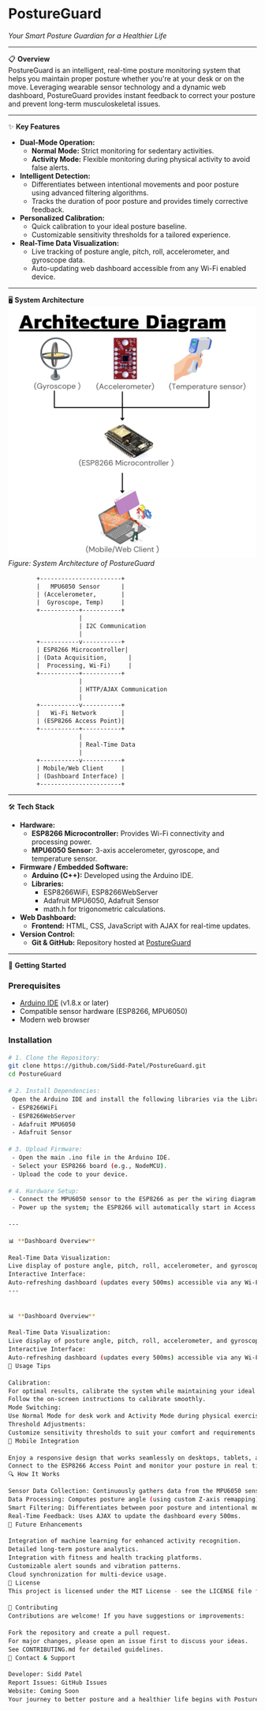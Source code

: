 # PostureGuard  
*Your Smart Posture Guardian for a Healthier Life*  

---

📋 **Overview**  
PostureGuard is an intelligent, real-time posture monitoring system that helps you maintain proper posture whether you're at your desk or on the move. Leveraging wearable sensor technology and a dynamic web dashboard, PostureGuard provides instant feedback to correct your posture and prevent long-term musculoskeletal issues.

---

✨ **Key Features**  
- **Dual-Mode Operation:**  
  - **Normal Mode:** Strict monitoring for sedentary activities.  
  - **Activity Mode:** Flexible monitoring during physical activity to avoid false alerts.
- **Intelligent Detection:**  
  - Differentiates between intentional movements and poor posture using advanced filtering algorithms.
  - Tracks the duration of poor posture and provides timely corrective feedback.
- **Personalized Calibration:**  
  - Quick calibration to your ideal posture baseline.
  - Customizable sensitivity thresholds for a tailored experience.
- **Real-Time Data Visualization:**  
  - Live tracking of posture angle, pitch, roll, accelerometer, and gyroscope data.
  - Auto-updating web dashboard accessible from any Wi-Fi enabled device.

---

🖥️ **System Architecture**  
![System Architecture Diagram](https://github.com/Sidd-Patel/PostureGuard/blob/f82f2892e5d70745c76835d27f74d368d55333c1/System%20Architecture%20Diagram.png)
*Figure: System Architecture of PostureGuard*  

            +-----------------------+
            |   MPU6050 Sensor      |
            | (Accelerometer,       |
            |  Gyroscope, Temp)     |
            +-----------+-----------+
                        |
                        | I2C Communication
                        |
            +-----------v-----------+
            | ESP8266 Microcontroller|
            | (Data Acquisition,      |
            |  Processing, Wi-Fi)     |
            +-----------+-----------+
                        |
                        | HTTP/AJAX Communication
                        |
            +-----------v-----------+
            |   Wi-Fi Network       |
            | (ESP8266 Access Point)|
            +-----------+-----------+
                        |
                        | Real-Time Data
                        |
            +-----------v-----------+
            | Mobile/Web Client     |
            | (Dashboard Interface) |
            +-----------------------+

---

🛠️ **Tech Stack**  
- **Hardware:**  
  - **ESP8266 Microcontroller:** Provides Wi-Fi connectivity and processing power.  
  - **MPU6050 Sensor:** 3-axis accelerometer, gyroscope, and temperature sensor.
- **Firmware / Embedded Software:**  
  - **Arduino (C++):** Developed using the Arduino IDE.
  - **Libraries:**  
    - ESP8266WiFi, ESP8266WebServer  
    - Adafruit MPU6050, Adafruit Sensor  
    - math.h for trigonometric calculations.
- **Web Dashboard:**  
  - **Frontend:** HTML, CSS, JavaScript with AJAX for real-time updates.
- **Version Control:**  
  - **Git & GitHub:** Repository hosted at [PostureGuard](https://github.com/Sidd-Patel/PostureGuard)

---

🚀 **Getting Started**

### Prerequisites  
- [Arduino IDE](https://www.arduino.cc/en/software) (v1.8.x or later)  
- Compatible sensor hardware (ESP8266, MPU6050)  
- Modern web browser

### Installation

```bash
# 1. Clone the Repository:
git clone https://github.com/Sidd-Patel/PostureGuard.git
cd PostureGuard

# 2. Install Dependencies:
 Open the Arduino IDE and install the following libraries via the Library Manager:
 - ESP8266WiFi
 - ESP8266WebServer
 - Adafruit MPU6050
 - Adafruit Sensor

# 3. Upload Firmware:
 - Open the main .ino file in the Arduino IDE.
 - Select your ESP8266 board (e.g., NodeMCU).
 - Upload the code to your device.

# 4. Hardware Setup:
 - Connect the MPU6050 sensor to the ESP8266 as per the wiring diagram provided in the docs.
 - Power up the system; the ESP8266 will automatically start in Access Point mode.

---

📊 **Dashboard Overview**

Real-Time Data Visualization:
Live display of posture angle, pitch, roll, accelerometer, and gyroscope readings.
Interactive Interface:
Auto-refreshing dashboard (updates every 500ms) accessible via any Wi-Fi enabled device.
---


📊 **Dashboard Overview**

Real-Time Data Visualization:
Live display of posture angle, pitch, roll, accelerometer, and gyroscope readings.
Interactive Interface:
Auto-refreshing dashboard (updates every 500ms) accessible via any Wi-Fi enabled device.
🔧 Usage Tips

Calibration:
For optimal results, calibrate the system while maintaining your ideal posture.
Follow the on-screen instructions to calibrate smoothly.
Mode Switching:
Use Normal Mode for desk work and Activity Mode during physical exercises.
Threshold Adjustments:
Customize sensitivity thresholds to suit your comfort and requirements.
📱 Mobile Integration

Enjoy a responsive design that works seamlessly on desktops, tablets, and smartphones.
Connect to the ESP8266 Access Point and monitor your posture in real time via your browser.
🔍 How It Works

Sensor Data Collection: Continuously gathers data from the MPU6050 sensor.
Data Processing: Computes posture angle (using custom Z-axis remapping), pitch, and roll using advanced algorithms.
Smart Filtering: Differentiates between poor posture and intentional movement.
Real-Time Feedback: Uses AJAX to update the dashboard every 500ms.
🔄 Future Enhancements

Integration of machine learning for enhanced activity recognition.
Detailed long-term posture analytics.
Integration with fitness and health tracking platforms.
Customizable alert sounds and vibration patterns.
Cloud synchronization for multi-device usage.
📝 License
This project is licensed under the MIT License - see the LICENSE file for details.

👥 Contributing
Contributions are welcome! If you have suggestions or improvements:

Fork the repository and create a pull request.
For major changes, please open an issue first to discuss your ideas.
See CONTRIBUTING.md for detailed guidelines.
💬 Contact & Support

Developer: Sidd Patel
Report Issues: GitHub Issues
Website: Coming Soon
Your journey to better posture and a healthier life begins with PostureGuard!
